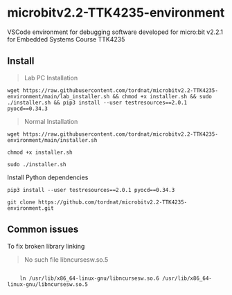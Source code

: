 # microbitv2.2-TTK4235-environment
VSCode environment for debugging software developed for micro:bit v2.2.1 for Embedded Systems Course TTK4235

## Install

> Lab PC Installation

```
wget https://raw.githubusercontent.com/tordnat/microbitv2.2-TTK4235-environment/main/lab_installer.sh && chmod +x installer.sh && sudo ./installer.sh && pip3 install --user testresources==2.0.1 pyocd==0.34.3
```
> Normal Installation

```
wget https://raw.githubusercontent.com/tordnat/microbitv2.2-TTK4235-environment/main/installer.sh
```

```
chmod +x installer.sh
```
```
sudo ./installer.sh
```
Install Python dependencies

```
pip3 install --user testresources==2.0.1 pyocd==0.34.3
```

```
git clone https://github.com/tordnat/microbitv2.2-TTK4235-environment.git
```

## Common issues

To fix broken library linking

> No such file libncursesw.so.5

```

    ln /usr/lib/x86_64-linux-gnu/libncursesw.so.6 /usr/lib/x86_64-linux-gnu/libncursesw.so.5
```
